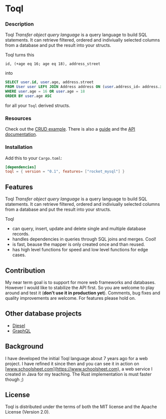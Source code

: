 # Toql

### Description
Toql *Transfer object query language* is a query language to build SQL statements. It can retrieve filtered, ordered and indiviually selected columns from a database and put the result into your structs.

Toql turns this
```toql
id, (+age eq 16; age eq 18), address_street
```
into
```sql
SELECT user.id, user.age, address.street
FROM User user LEFt JOIN Address address ON (user.address_id= address.id)
WHERE user.age = 16 OR user.age = 18
ORDER BY user.age ASC
```
for all your `Toql` derived structs.

### Resources
Check out the [CRUD example](https://github.com/roy-ganz/toql/blob/master/examples/rocket_mysql/main.rs). There is also a [guide](https://roy-ganz.github.io/toql) and the [API documentation](https://docs.rs/toql/0.1.4/toql/).

### Installation

Add this to your `Cargo.toml`:

```toml
[dependencies]
toql = { version = "0.1", features= ["rocket_mysql"] }
```

## Features

Toql _Transfer object query language_ is a query language to build SQL statements. It can retrieve filtered, ordered and indiviually selected columns from a database and put the result into your structs.

Toql
 - can query, insert, update and delete single and multiple database records.
 - handles dependencies in queries through SQL joins and merges. Cool!
 - is fast, beause the mapper is only created once and than reused.
 - has high level functions for speed and low level functions for edge cases.
 

## Contribution
My near term goal is to support for more web frameworks and databases. However I would like to stabilize the API first. So you are welcome to play around and test it (**don't use it in production yet**). Comments, bug fixes and quality improvements are welcome. For features please hold on.

## Other database projects
- [Diesel](http://diesel.rs/)
- [GraphQL](https://github.com/graphql-rust)


## Background
I have developed the initial Toql language about 7 years ago for a web project. I have refined it since then and you can see it in action on [www.schoolsheet.com](https://www.schoolsheet.com), a web service I created in Java for my teaching. The Rust implementation is must faster though ;)


## License

Toql is distributed under the terms of both the MIT license and the
Apache License (Version 2.0).

